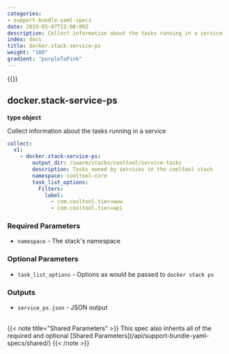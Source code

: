 ```yaml
---
categories:
- support-bundle-yaml-specs
date: 2019-05-07T12:00:00Z
description: Collect information about the tasks running in a service
index: docs
title: docker.stack-service-ps
weight: "100"
gradient: "purpleToPink"
---
```


{{<legacynotice>}}

## docker.stack-service-ps

**type object**

Collect information about the tasks running in a service


```yaml
collect:
  v1:
    - docker.stack-service-ps:
        output_dir: /swarm/stacks/cooltool/service-tasks
        description: Tasks owned by services in the cooltool stack
        namespace: cooltool-core
        task_list_options:
          Filters:
            label:
              - com.cooltool.tier=www
              - com.cooltool.tier=api
```


### Required Parameters


- `namespace` - The stack's namespace



### Optional Parameters


- `task_list_options` - Options as would be passed to `docker stack ps`



### Outputs

    
- `service_ps.json` - JSON output


<br>
{{< note title="Shared Parameters" >}}
This spec also inherits all of the required and optional [Shared Parameters](/api/support-bundle-yaml-specs/shared/)
{{< /note >}}

  